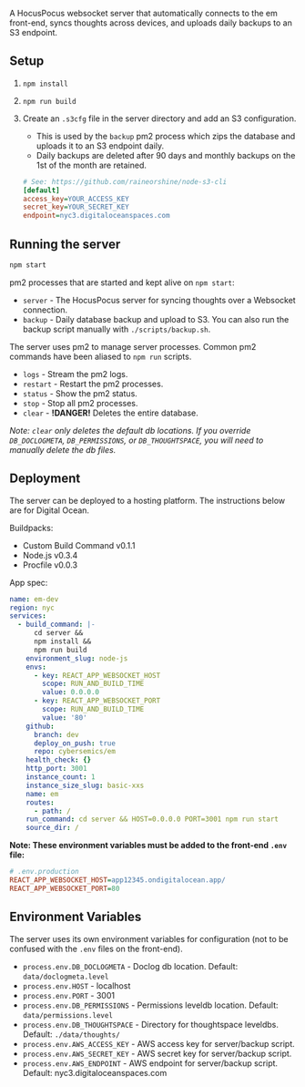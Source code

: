 A HocusPocus websocket server that automatically connects to the em front-end, syncs thoughts across devices, and uploads daily backups to an S3 endpoint.

## Setup

1. `npm install`
2. `npm run build`
3. Create an `.s3cfg` file in the server directory and add an S3 configuration.

   - This is used by the `backup` pm2 process which zips the database and uploads it to an S3 endpoint daily.
   - Daily backups are deleted after 90 days and monthly backups on the 1st of the month are retained.

   ```ini
   # See: https://github.com/raineorshine/node-s3-cli
   [default]
   access_key=YOUR_ACCESS_KEY
   secret_key=YOUR_SECRET_KEY
   endpoint=nyc3.digitaloceanspaces.com
   ```

## Running the server

```sh
npm start
```

pm2 processes that are started and kept alive on `npm start`:

- `server` - The HocusPocus server for syncing thoughts over a Websocket connection.
- `backup` - Daily database backup and upload to S3. You can also run the backup script manually with `./scripts/backup.sh`.

The server uses pm2 to manage server processes. Common pm2 commands have been aliased to `npm run` scripts.

- `logs` - Stream the pm2 logs.
- `restart` - Restart the pm2 processes.
- `status` - Show the pm2 status.
- `stop` - Stop all pm2 processes.
- `clear` - **!DANGER!** Deletes the entire database.

_Note: `clear` only deletes the default db locations. If you override `DB_DOCLOGMETA`, `DB_PERMISSIONS`, or `DB_THOUGHTSPACE`, you will need to manually delete the db files._

## Deployment

The server can be deployed to a hosting platform. The instructions below are for Digital Ocean.

Buildpacks:

- Custom Build Command v0.1.1
- Node.js v0.3.4
- Procfile v0.0.3

App spec:

```yml
name: em-dev
region: nyc
services:
  - build_command: |-
      cd server &&
      npm install &&
      npm run build
    environment_slug: node-js
    envs:
      - key: REACT_APP_WEBSOCKET_HOST
        scope: RUN_AND_BUILD_TIME
        value: 0.0.0.0
      - key: REACT_APP_WEBSOCKET_PORT
        scope: RUN_AND_BUILD_TIME
        value: '80'
    github:
      branch: dev
      deploy_on_push: true
      repo: cybersemics/em
    health_check: {}
    http_port: 3001
    instance_count: 1
    instance_size_slug: basic-xxs
    name: em
    routes:
      - path: /
    run_command: cd server && HOST=0.0.0.0 PORT=3001 npm run start
    source_dir: /
```

**Note: These environment variables must be added to the front-end `.env` file:**

```ini
# .env.production
REACT_APP_WEBSOCKET_HOST=app12345.ondigitalocean.app/
REACT_APP_WEBSOCKET_PORT=80
```

## Environment Variables

The server uses its own environment variables for configuration (not to be confused with the `.env` files on the front-end).

- `process.env.DB_DOCLOGMETA` - Doclog db location. Default: `data/doclogmeta.level`
- `process.env.HOST` - localhost
- `process.env.PORT` - 3001
- `process.env.DB_PERMISSIONS` - Permissions leveldb location. Default: `data/permissions.level`
- `process.env.DB_THOUGHTSPACE` - Directory for thoughtspace leveldbs. Default: `./data/thoughts/`
- `process.env.AWS_ACCESS_KEY` - AWS access key for server/backup script.
- `process.env.AWS_SECRET_KEY` - AWS secret key for server/backup script.
- `process.env.AWS_ENDPOINT` - AWS endpoint for server/backup script. Default: nyc3.digitaloceanspaces.com
